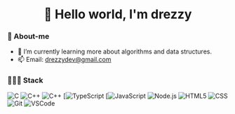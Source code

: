 <h1 align=center> 👋 Hello world, I'm drezzy </h1> 

### 🚀 About-me

- 📒 I’m currently learning more about algorithms and data structures.
- 📫 Email: drezzydev@gmail.com

### 🧑🏽‍💻 Stack
![C](https://img.shields.io/badge/-C-000?&logo=C&logoColor=007ACC)
![C++](https://img.shields.io/badge/-C++-000?&logo=cplusplus&logoColor=007ACC)
![C++](https://img.shields.io/badge/-Rust-000?&logo=rust&logoColor=FF6E00)
[![TypeScript](https://img.shields.io/badge/-TypeScript-000?&logo=TypeScript&logoColor=007ACC)
[![JavaScript](https://img.shields.io/badge/-JavaScript-000?&logo=JavaScript&logoColor=ddc508)
![Node.js](https://img.shields.io/badge/-Node-000?&logo=node.js)
![HTML5](https://img.shields.io/badge/-HTML5-000?&logo=html5&logoColor=E34F26)
![CSS](https://img.shields.io/badge/-CSS-000?&logo=css3&logoColor=1572B6)
![Git](https://img.shields.io/badge/-Git-000?&logo=git&logoColor=F05032)
![VSCode](https://img.shields.io/badge/-VSCode-000?&logo=Visual%20Studio%20Code&logoColor=007ACC)
